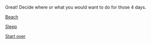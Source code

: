 Great! Decide where or what you would want to do for those 4 days.

[Beach](../spending-time.md)

[Sleep](../comment.md)

[Start over](../README.md)